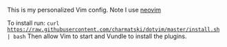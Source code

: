 
This is my personalized Vim config.
Note I use [neovim](https://github.com/neovim/neovim)

To install run:
<code>curl https://raw.githubusercontent.com/charmatski/dotvim/master/install.sh | bash</code>
Then allow Vim to start and Vundle to install the plugins.
